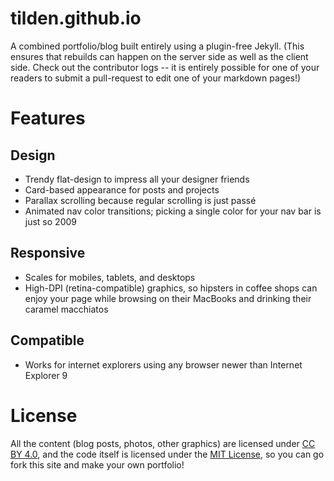 tilden.github.io
================

A combined portfolio/blog built entirely using a plugin-free Jekyll. (This ensures
that rebuilds can happen on the server side as well as the client side.
Check out the contributor logs -- it is entirely possible for one of your
readers to submit a pull-request to edit one of your markdown pages!)

# Features

## Design

* Trendy flat-design to impress all your designer friends
* Card-based appearance for posts and projects
* Parallax scrolling because regular scrolling is just passé
* Animated nav color transitions; picking a single color for your nav bar
is just so 2009

## Responsive

* Scales for mobiles, tablets, and desktops
* High-DPI (retina-compatible) graphics, so hipsters in coffee shops can enjoy
your page while browsing on their MacBooks and drinking their caramel macchiatos

## Compatible

* Works for internet explorers using any browser newer than Internet Explorer 9

# License
All the content (blog posts, photos, other graphics) are licensed under
[CC BY 4.0](http://creativecommons.org/licenses/by/4.0/), and the code itself is
licensed under the [MIT License](http://opensource.org/licenses/MIT), so you can
go fork this site and make your own portfolio!
